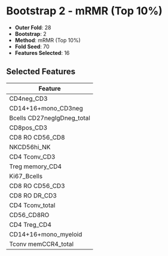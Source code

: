# Bootstrap 2 - mRMR (Top 10%)

- **Outer Fold**: 28
- **Bootstrap**: 2
- **Method**: mRMR (Top 10%)
- **Fold Seed**: 70
- **Features Selected**: 16

## Selected Features

| Feature |
|---------|
| CD4neg_CD3 |
| CD14+16+mono_CD3neg |
| Bcells CD27negIgDneg_total |
| CD8pos_CD3 |
| CD8 RO CD56_CD8 |
| NKCD56hi_NK |
| CD4 Tconv_CD3 |
| Treg memory_CD4 |
| Ki67_Bcells |
| CD8 RO CD56_CD3 |
| CD8 RO DR_CD3 |
| CD4 Tconv_total |
| CD56_CD8RO |
| CD4 Treg_CD4 |
| CD14+16+mono_myeloid |
| Tconv memCCR4_total |
